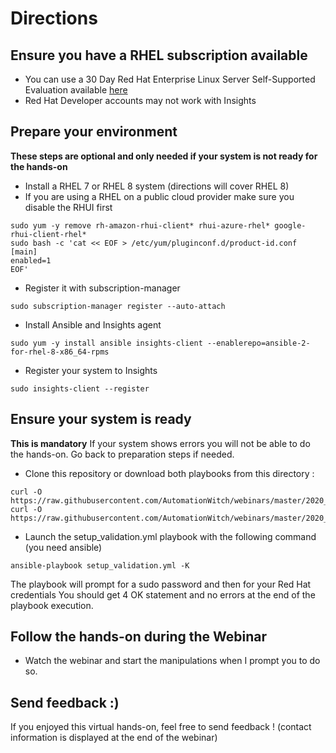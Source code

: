 # Directions

## Ensure you have a RHEL subscription available
- You can use a 30 Day Red Hat Enterprise Linux Server Self-Supported Evaluation available [here](https://www.redhat.com/en/technologies/linux-platforms/enterprise-linux/try-it)
- Red Hat Developer accounts may not work with Insights

## Prepare your environment
**These steps are optional and only needed if your system is not ready for the hands-on**

- Install a RHEL 7 or RHEL 8 system (directions will cover RHEL 8)
- If you are using a RHEL on a public cloud provider make sure you disable the RHUI first
```
sudo yum -y remove rh-amazon-rhui-client* rhui-azure-rhel* google-rhui-client-rhel*
sudo bash -c 'cat << EOF > /etc/yum/pluginconf.d/product-id.conf
[main]
enabled=1
EOF'
```
- Register it with subscription-manager
```
sudo subscription-manager register --auto-attach
```
- Install Ansible and Insights agent
```
sudo yum -y install ansible insights-client --enablerepo=ansible-2-for-rhel-8-x86_64-rpms
```
- Register your system to Insights
```
sudo insights-client --register
```


## Ensure your system is ready
**This is mandatory**
If your system shows errors you will not be able to do the hands-on.
Go back to preparation steps if needed.

- Clone this repository or download both playbooks from this directory :
```
curl -O https://raw.githubusercontent.com/AutomationWitch/webinars/master/2020_04/setup_validation.yml
curl -O https://raw.githubusercontent.com/AutomationWitch/webinars/master/2020_04/fetch_remediations.yml
```

- Launch the setup_validation.yml playbook with the following command (you need ansible)
```
ansible-playbook setup_validation.yml -K
```
The playbook will prompt for a sudo password and then for your Red Hat credentials
You should get 4 OK statement and no errors at the end of the playbook execution.


## Follow the hands-on during the Webinar

- Watch the webinar and start the manipulations when I prompt you to do so.


## Send feedback :)

If you enjoyed this virtual hands-on, feel free to send feedback !
(contact information is displayed at the end of the webinar)
